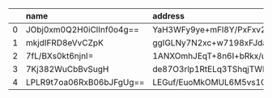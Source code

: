 |    | name                     | address                                                                  | email                        | phone_number                 | social_security_number   | job                                                      | company                                  | residence                                                                | current_location                                                         | website                                      | username             | age   | gender   | Grades   | preferred_language   | preferred_currency   | job_title                                                | national_id      | height   | weight   |
|---:|:-------------------------|:-------------------------------------------------------------------------|:-----------------------------|:-----------------------------|:-------------------------|:---------------------------------------------------------|:-----------------------------------------|:-------------------------------------------------------------------------|:-------------------------------------------------------------------------|:---------------------------------------------|:---------------------|:------|:---------|:---------|:---------------------|:---------------------|:---------------------------------------------------------|:-----------------|:---------|:---------|
|  0 | JObj0xm0Q2H0iClInf0o4g== | YaH3WFy9ye+mFl8Y/PxFxv2APGYSlWs/seAF6vtsjZc+SlRWlO/JE1cIEHhmsNNjDChj3sOF | xVN16wr8EYUIuXh6qpw7kqHVzg== | ePwo3hG+rf2UfoqEfOKULpAcfTc= | ViDUfZael9tcRDM=         | Qni+V18JkT5TTO6KJPlXn3A=                                 | j6k9CONe/qCsk0+j4nVCdtAxRbwepBcvCPQ=     | ENiq4JY8TFLNXuZjDqBj/eQh6yBs7VvGLSmZFHcvg4w=                             | QxlXOCFfao80vyDC7iLv1pVevmf+1lBy8MkjCP6q5JF326M4C5AldxPpNyfTjAJ5Qg==     | Pw75yMfV5RSJooJrNbhgL/oh                     | 4pcFpij0B59lZtIu     | DbM=  | MA==     | YJk=     | SEce                 | AnAI                 | S63BlSX9OzAmVePA9VUqqSg=                                 | q8FaG55YL5Pv+A== | xrQu     | vm7H     |
|  1 | mkjdIFRD8eVvCZpK         | ggIGLNy7N2xc+w7198xFJdahymKLiz1gt+DjussAxNPUWhdNXsFj3Ji97Lh8Pz8=         | 5kST9fRcf8TqfacXeVXAYDo/     | IURhcTL5pIu1VLqE3z8ypD0=     | PB+qBzfT0ICltI8=         | Ptpgp1icqvl8PwjZLsmh                                     | ofa5iLblzs0l9L2O                         | i2+a/fUYYsxjuqTR6+YDbgmBW+XCm0dGJIquAJ3eTemP7fCoErhICy8Xl39XitXeXQ==     | H4fUOfcOWvXlQ0gyLALeyUQ8f+FaTC7DX6aEwSkGDJtE8XGC5Y5GlJ+Q80spGSOfNF3O+A== | /eWh9VVcHpdYJ7cxdwGq8zFWBhWmcXERzA==         | P88aujfNOVAAeMTGrV0= | REk=  | hw==     | pcA=     | 483k                 | 522L                 | FSdyP2mvHV1MrRrt9AOv                                     | YvyTbNyoXxCRKg== | wvcg     | d0xQ     |
|  2 | 7fL/BXs0kt6njnI=         | 1ANXOmhJEqT+8n6I+bRkx/ufPHHokoT/8gKge0Z3/pLEdckWxEXWMw==                 | a5CJQfLS503w8UsL7avLNNFH     | L+L25LlsxIfdFg==             | 9mJn/eT7qvlUKY0=         | AlMVqmpD6VbT+j1LZ368/Sv8sQFexifCH/qpK7xqqCx1FYK1+v18mw== | sln2Z4fJmz9L                             | coytNHoiadMA7w7MxRLxDwU7lFakyuAov+afV8Xqt4VmyTrAIg6pUblU5AQQ1A3RDQ==     | qRAQugnybOHz6l6UuBXwreenOg2oClQzsVAnlGf9E9TVfBYtIwDXEpfWQEgnCClVD/oFJOk= | vpMRoLo5rBB//xcGJQwf2UyffOqq8BPFnQ==         | 4KT2tAf8dkrVJZQjvtg= | BMQ=  | 7Q==     | Ei4=     | +Uo=                 | sGZY                 | szffA0fM/VikDDqtxN4hug24F2eMouboXlVPcsEyodwF0pHtFNeR2g== | wz2VHlPHme+n4w== | IPVe     | R1/z     |
|  3 | 7Kj382WuCbBvSugH         | de87O3rlp1RtELq3TShqjTWI7xLIccWgHuOkckNE8cmX/Jxk1F+JZWeC1k9ADZNVDQ==     | NdVI6wnVYJLmGs8LQwqToho=     | DqPqUZs69LyS6pNus86ciQ==     | kvW1yUoNC9KqI4Q=         | mNdkASPTG/Q=                                             | bRGHJC+/22n3gDxP                         | Zim9K1uJEZb5XOTF2KljHJ4cAdvAZXcncOeH/qJ9DtM+uRaZ6h14c4lcxWMcThBivXGyIQ== | qV5tVt6ESk8k0Bl1q5ZGXEq9996nTLjAXOoNlPVkJpJjQtB02gcVJx4MvN15oEe1UPM=     | 5XbQQ+gfD4JEsyiqyYIQ/zKtsFDtynxAu/zKYdhPtQ== | 9RLK8qa/kk+27Q==     | ATM=  | Lg==     | nUE=     | qrh3                 | lW30                 | dRA235q+A2s=                                             | xJnRg/nnwdC83A== | JqE5     | D+Kc     |
|  4 | LPLR9t7oa06RxB06bJFgUg== | LEGuf/EuoMkOMUL6M5vs1Ob6DJKNO5oPIyV1JDwXU01Px7rrYMhdND10bEyPog==         | HpMpoZ8/SdT20ttw+6VwZ/Rt     | 2DlyfJkoiCtHYY2j             | whvMENvzh6rlZmU=         | 3+FuM7bK4590KfAIZVDJJKotXVjSfa0qzA==                     | RgYCJyNKkSNgwmHb2Z8TC/Z8XuexzqPi+B7GXU0= | PujmA9gM2/mvRnI1o1LDQMwn80Q4rWMcCVNl9IiQFyg42KE9Aaz4eb7rlWxT             | wgr7KXG3dmliQWHYO8ZhMsDvdrJQ2wNEmfIezyZmGqW/u3T6WrLdLcNzYzIme2RvVEA=     | 5B2qjoAXnpScYchgNfhuDqri9gk=                 | WU7dpv8ptTQaWRs=     | t1U=  | vQ==     | N7o=     | fsA=                 | SUFY                 | GsTiJGGWm/A55rzYWW9PRPSpVvd9c3m3Uw==                     | lYQa8CqXagCU4w== | utYh     | YGGZ     |